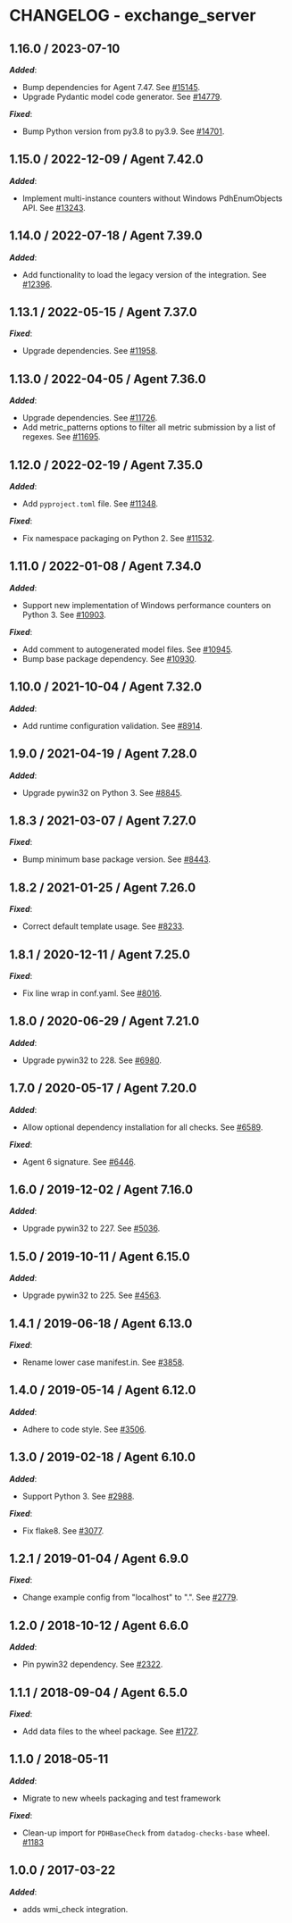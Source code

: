 # CHANGELOG - exchange_server

## 1.16.0 / 2023-07-10

***Added***:

* Bump dependencies for Agent 7.47. See [#15145](https://github.com/DataDog/integrations-core/pull/15145).
* Upgrade Pydantic model code generator. See [#14779](https://github.com/DataDog/integrations-core/pull/14779).

***Fixed***:

* Bump Python version from py3.8 to py3.9. See [#14701](https://github.com/DataDog/integrations-core/pull/14701).

## 1.15.0 / 2022-12-09 / Agent 7.42.0

***Added***: 

* Implement multi-instance counters without Windows PdhEnumObjects API. See [#13243](https://github.com/DataDog/integrations-core/pull/13243).


## 1.14.0 / 2022-07-18 / Agent 7.39.0

***Added***: 

* Add functionality to load the legacy version of the integration. See [#12396](https://github.com/DataDog/integrations-core/pull/12396).


## 1.13.1 / 2022-05-15 / Agent 7.37.0

***Fixed***: 

* Upgrade dependencies. See [#11958](https://github.com/DataDog/integrations-core/pull/11958).


## 1.13.0 / 2022-04-05 / Agent 7.36.0

***Added***: 

* Upgrade dependencies. See [#11726](https://github.com/DataDog/integrations-core/pull/11726).
* Add metric_patterns options to filter all metric submission by a list of regexes. See [#11695](https://github.com/DataDog/integrations-core/pull/11695).


## 1.12.0 / 2022-02-19 / Agent 7.35.0

***Added***: 

* Add `pyproject.toml` file. See [#11348](https://github.com/DataDog/integrations-core/pull/11348).

***Fixed***: 

* Fix namespace packaging on Python 2. See [#11532](https://github.com/DataDog/integrations-core/pull/11532).


## 1.11.0 / 2022-01-08 / Agent 7.34.0

***Added***: 

* Support new implementation of Windows performance counters on Python 3. See [#10903](https://github.com/DataDog/integrations-core/pull/10903).

***Fixed***: 

* Add comment to autogenerated model files. See [#10945](https://github.com/DataDog/integrations-core/pull/10945).
* Bump base package dependency. See [#10930](https://github.com/DataDog/integrations-core/pull/10930).


## 1.10.0 / 2021-10-04 / Agent 7.32.0

***Added***: 

* Add runtime configuration validation. See [#8914](https://github.com/DataDog/integrations-core/pull/8914).


## 1.9.0 / 2021-04-19 / Agent 7.28.0

***Added***: 

* Upgrade pywin32 on Python 3. See [#8845](https://github.com/DataDog/integrations-core/pull/8845).


## 1.8.3 / 2021-03-07 / Agent 7.27.0

***Fixed***: 

* Bump minimum base package version. See [#8443](https://github.com/DataDog/integrations-core/pull/8443).


## 1.8.2 / 2021-01-25 / Agent 7.26.0

***Fixed***: 

* Correct default template usage. See [#8233](https://github.com/DataDog/integrations-core/pull/8233).


## 1.8.1 / 2020-12-11 / Agent 7.25.0

***Fixed***: 

* Fix line wrap in conf.yaml. See [#8016](https://github.com/DataDog/integrations-core/pull/8016).


## 1.8.0 / 2020-06-29 / Agent 7.21.0

***Added***: 

* Upgrade pywin32 to 228. See [#6980](https://github.com/DataDog/integrations-core/pull/6980).


## 1.7.0 / 2020-05-17 / Agent 7.20.0

***Added***: 

* Allow optional dependency installation for all checks. See [#6589](https://github.com/DataDog/integrations-core/pull/6589).

***Fixed***: 

* Agent 6 signature. See [#6446](https://github.com/DataDog/integrations-core/pull/6446).


## 1.6.0 / 2019-12-02 / Agent 7.16.0

***Added***: 

* Upgrade pywin32 to 227. See [#5036](https://github.com/DataDog/integrations-core/pull/5036).


## 1.5.0 / 2019-10-11 / Agent 6.15.0

***Added***: 

* Upgrade pywin32 to 225. See [#4563](https://github.com/DataDog/integrations-core/pull/4563).


## 1.4.1 / 2019-06-18 / Agent 6.13.0

***Fixed***: 

* Rename lower case manifest.in. See [#3858](https://github.com/DataDog/integrations-core/pull/3858).


## 1.4.0 / 2019-05-14 / Agent 6.12.0

***Added***: 

* Adhere to code style. See [#3506](https://github.com/DataDog/integrations-core/pull/3506).


## 1.3.0 / 2019-02-18 / Agent 6.10.0

***Added***: 

* Support Python 3. See [#2988](https://github.com/DataDog/integrations-core/pull/2988).

***Fixed***: 

* Fix flake8. See [#3077](https://github.com/DataDog/integrations-core/pull/3077).


## 1.2.1 / 2019-01-04 / Agent 6.9.0

***Fixed***: 

* Change example config from "localhost" to ".". See [#2779](https://github.com/DataDog/integrations-core/pull/2779).


## 1.2.0 / 2018-10-12 / Agent 6.6.0

***Added***: 

* Pin pywin32 dependency. See [#2322](https://github.com/DataDog/integrations-core/pull/2322).


## 1.1.1 / 2018-09-04 / Agent 6.5.0

***Fixed***: 

* Add data files to the wheel package. See [#1727](https://github.com/DataDog/integrations-core/pull/1727).


## 1.1.0 / 2018-05-11

***Added***: 

* Migrate to new wheels packaging and test framework

***Fixed***: 

* Clean-up import for `PDHBaseCheck` from `datadog-checks-base` wheel. [#1183](https://github.com/DataDog/integrations-core/issues/1183)


## 1.0.0 / 2017-03-22

***Added***: 

* adds wmi_check integration.

